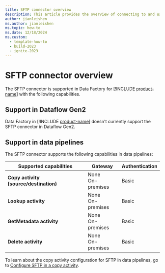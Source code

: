 ```yaml
---
title: SFTP connector overview
description: This article provides the overview of connecting to and using SFTP data in Data Factory.
author: jianleishen
ms.author: jianleishen
ms.topic: how-to
ms.date: 12/18/2024
ms.custom:
  - template-how-to
  - build-2023
  - ignite-2023
---
```


# SFTP connector overview

The SFTP connector is supported in Data Factory for [!INCLUDE [product-name](../includes/product-name.md)] with the following capabilities.

## Support in Dataflow Gen2

Data Factory in [!INCLUDE [product-name](../includes/product-name.md)] doesn't currently support the SFTP connector in Dataflow Gen2.

## Support in data pipelines

The SFTP connector supports the following capabilities in data pipelines:

| Supported capabilities | Gateway | Authentication |
| --- | --- | ---|
| **Copy activity (source/destination)** | None <br> On-premises | Basic |
| **Lookup activity** | None <br> On-premises | Basic |
| **GetMetadata activity** | None <br> On-premises | Basic |
| **Delete activity** | None <br> On-premises | Basic |

To learn about the copy activity configuration for SFTP in data pipelines, go to [Configure SFTP in a copy activity](connector-sftp-copy-activity.md).
